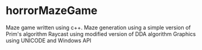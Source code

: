 # horrorMazeGame

Maze game written using c++.
Maze generation using a simple version of Prim's algorithm
Raycast using modified version of DDA algorithm
Graphics using UNICODE and Windows API
